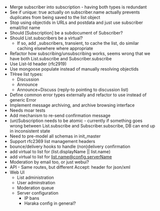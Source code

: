 * Merge subscriber into subscription - having both types is redundant
* See if unique: true actually on subscriber.name actually prevents duplicates
  from being saved to the list object
* Stop using objectids in URLs and postdata and just use subscriber email/list
  name
* Should [Subscription] be a subdocument of Subscriber?
* Should List.subscribers be a virtual?
  * If so, add _subscribers, transient, to cache the list, do similar caching
    elsewhere where appropriate
* Refactor how subscribing/unsubscribing works, seems wrong that we have both
  List.subscribe and Subscriber.subscribe
* Use List-Id header (rfc2919)
* Use mongoose populate instead of manually resolving objectids
* THree list types:
    * Discussion
    * Announce
    * Announce+Discuss (reply-to pointing to discussion list)
* Define common error types externally and refactor to use instead of generic
  Error
* Implement message archiving, and archive browsing interface
* Needs moar tests
* Add mechanism to re-send confirmation message
* (un)Subscription needs to be atomic - currently if something goes wrong
  between List.subscribe and Subscriber.subscribe, DB can end up in inconsistent
  state
* Need to pre-model all schemas in init_master
* Support rfc2369 list management headers
* bounce/delivery hooks to handle (non)delivery confirmation
* add virtual to list for (list.displayName || list.name)
* add virtual to list for list.name@config.serverName
* Moderation by email too, or just webui?
* API - Same routes, but different Accept: header for json/xml
* Web UI
    * List administration
    * User adminstration
    * Moderation queue
    * Server configuration
        * IP bans
        * Haraka config in general?
